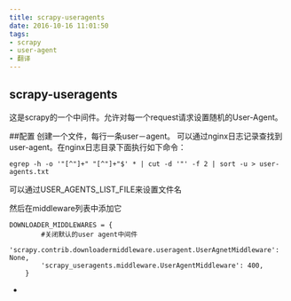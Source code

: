 ```yaml
---
title: scrapy-useragents
date: 2016-10-16 11:01:50
tags:
- scrapy
- user-agent
- 翻译
---
```


## scrapy-useragents


这是scrapy的一个中间件。允许对每一个request请求设置随机的User-Agent。

##配置
创建一个文件，每行一条user－agent。
可以通过nginx日志记录查找到user-agent。在nginx日志目录下面执行如下命令：
<!-- more -->    

    egrep -h -o '"[^"]+" "[^"]+"$' * | cut -d '"' -f 2 | sort -u > user-agents.txt
    	
    
可以通过USER_AGENTS_LIST_FILE来设置文件名

然后在middleware列表中添加它
    
    DOWNLOADER_MIDDLEWARES = {
    		#关闭默认的user agent中间件
    		'scrapy.contrib.downloadermiddleware.useragent.UserAgnetMiddleware': None,
    		'scrapy_useragents.middleware.UserAgentMiddleware': 400,
    	}
  -
